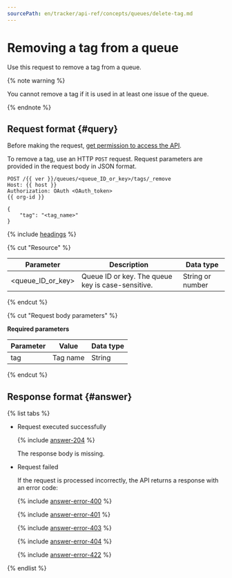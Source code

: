 ```yaml
---
sourcePath: en/tracker/api-ref/concepts/queues/delete-tag.md
---
```

# Removing a tag from a queue

Use this request to remove a tag from a queue.

{% note warning %}

You cannot remove a tag if it is used in at least one issue of the queue.

{% endnote %}


## Request format {#query}

Before making the request, [get permission to access the API](../access.md).

To remove a tag, use an HTTP `POST` request. Request parameters are provided in the request body in JSON format.

```
POST /{{ ver }}/queues/<queue_ID_or_key>/tags/_remove
Host: {{ host }}
Authorization: OAuth <OAuth_token>
{{ org-id }}

{
    "tag": "<tag_name>"
}
```

{% include [headings](../../../_includes/tracker/api/headings.md) %}

{% cut "Resource" %}

| Parameter | Description | Data type |
----- | ----- | -----
| \<queue_ID_or_key\> | Queue ID or key. The queue key is case-sensitive. | String or number |

{% endcut %}

{% cut "Request body parameters" %}

**Required parameters**

| Parameter | Value | Data type |
----- | ----- | -----
| tag | Tag name | String |

{% endcut %}

## Response format {#answer}

{% list tabs %}

- Request executed successfully

   {% include [answer-204](../../../_includes/tracker/api/answer-204.md) %}

   The response body is missing.

- Request failed

   If the request is processed incorrectly, the API returns a response with an error code:

   {% include [answer-error-400](../../../_includes/tracker/api/answer-error-400.md) %}

   {% include [answer-error-401](../../../_includes/tracker/api/answer-error-401.md) %}

   {% include [answer-error-403](../../../_includes/tracker/api/answer-error-403.md) %}

   {% include [answer-error-404](../../../_includes/tracker/api/answer-error-404.md) %}

   {% include [answer-error-422](../../../_includes/tracker/api/answer-error-422.md) %}

{% endlist %}
